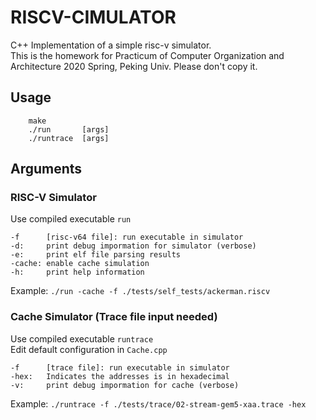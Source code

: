 # RISCV-CIMULATOR
C++ Implementation of a simple risc-v simulator.\
This is the homework for Practicum of Computer Organization and Architecture 2020 Spring, Peking Univ.
Please don't copy it.

## Usage
~~~
    make
    ./run       [args]
    ./runtrace  [args]
~~~

## Arguments

### RISC-V Simulator
Use compiled executable `run`
~~~
-f      [risc-v64 file]: run executable in simulator
-d:     print debug impormation for simulator (verbose)
-e:     print elf file parsing results
-cache: enable cache simulation
-h:     print help information
~~~
Example: `./run -cache -f ./tests/self_tests/ackerman.riscv`
### Cache Simulator (Trace file input needed)
Use compiled executable `runtrace`\
Edit default configuration in `Cache.cpp`
~~~
-f      [trace file]: run executable in simulator
-hex:   Indicates the addresses is in hexadecimal
-v:     print debug impormation for cache (verbose)
~~~
Example: `./runtrace -f ./tests/trace/02-stream-gem5-xaa.trace -hex`
